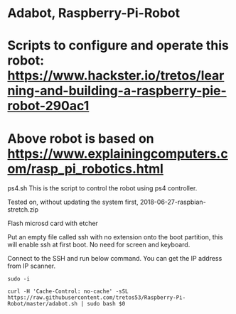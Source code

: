 # Adabot, Raspberry-Pi-Robot
# Scripts to configure and operate this robot: https://www.hackster.io/tretos/learning-and-building-a-raspberry-pie-robot-290ac1
# Above robot is based on https://www.explainingcomputers.com/rasp_pi_robotics.html

ps4.sh This is the script to control the robot using ps4 controller. 

Tested on, without updating the system first, 2018-06-27-raspbian-stretch.zip

Flash microsd card with etcher

Put an empty file called ssh with no extension onto the boot partition, this will enable ssh at first boot. No need for screen and keyboard.

Connect to the SSH and run below command. You can get the IP address from IP scanner.

```
sudo -i
```

```
curl -H 'Cache-Control: no-cache' -sSL https://raw.githubusercontent.com/tretos53/Raspberry-Pi-Robot/master/adabot.sh | sudo bash $0
```
